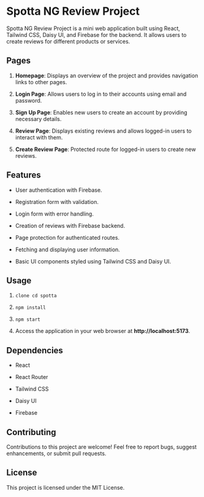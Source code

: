 Spotta NG Review Project
========================

Spotta NG Review Project is a mini web application built using React, Tailwind CSS, Daisy UI, and Firebase for the backend. It allows users to create reviews for different products or services.

Pages
-----

1.  **Homepage**: Displays an overview of the project and provides navigation links to other pages.
    
2.  **Login Page**: Allows users to log in to their accounts using email and password.
    
3.  **Sign Up Page**: Enables new users to create an account by providing necessary details.
    
4.  **Review Page**: Displays existing reviews and allows logged-in users to interact with them.
    
5.  **Create Review Page**: Protected route for logged-in users to create new reviews.
    

Features
--------

*   User authentication with Firebase.
    
*   Registration form with validation.
    
*   Login form with error handling.
    
*   Creation of reviews with Firebase backend.
    
*   Page protection for authenticated routes.
    
*   Fetching and displaying user information.
    
*   Basic UI components styled using Tailwind CSS and Daisy UI.
    

Usage
-----

1.  ```clone cd spotta```
    
2.  ```npm install```
    
3.  ```npm start```
    
4.  Access the application in your web browser at **http://localhost:5173**.
    

Dependencies
------------

*   React
    
*   React Router
    
*   Tailwind CSS
    
*   Daisy UI
    
*   Firebase
    

Contributing
------------

Contributions to this project are welcome! Feel free to report bugs, suggest enhancements, or submit pull requests.

License
-------

This project is licensed under the MIT License.
